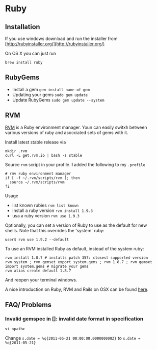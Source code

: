 # Ruby #

## Installation ##

If you use windows download and run the installer from [http://rubyinstaller.org/](http://rubyinstaller.org/)

On OS X you can just run

	brew install ruby

## RubyGems ##

- Install a gem	`gem install name-of-gem`
- Updating your gems `sudo gem update`
- Update RubyGems `sudo gem update --system`

## RVM ##

[RVM](https://rvm.io/) is a Ruby environment manager. Youn can easily switxh between various versions of ruby and asocciated sets of gems with it.

Install latest stable release via

	mkdir .rvm
	curl -L get.rvm.io | bash -s stable

Source `rvm` script in your profile. I added the following to my `.profile`

	# rmv ruby environment manager
	if [ -f ~/.rvm/scripts/rvm ]; then
	  source ~/.rvm/scripts/rvm
	fi

Usage

 - list known rubies `rvm list known`
 - install a ruby version `rvm install 1.9.3`
 - usa a ruby version `rvm use 1.9.3`

Optionally, you can set a version of Ruby to use as the default for new shells. Note that this overrides the 'system' ruby:

	user$ rvm use 1.9.2 --default

To use an RVM installed Ruby as default, instead of the system ruby:

    rvm install 1.8.7 # installs patch 357: closest supported version
    rvm system ; rvm gemset export system.gems ; rvm 1.8.7 ; rvm gemset import system.gems # migrate your gems
    rvm alias create default 1.8.7

And reopen your terminal windows.

A nice introduction on Ruby, RVM and Rails on OSX can be found [here](http://www.asconix.com/howtos/mac-os-x/ruby-rails-rvm-mac-os-x-howto).

## FAQ/ Problems ##

### Invalid gemspec in [<path>]: invalid date format in specification ###

	vi <path>

Change `s.date = %q{2011-05-21 00:00:00.000000000Z}` to `s.date = %q{2011-05-21}`
